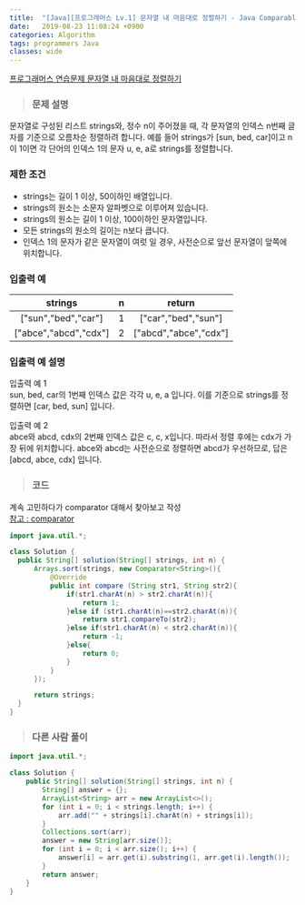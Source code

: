 ```yaml
---
title:  "[Java][프로그래머스 Lv.1] 문자열 내 마음대로 정렬하기 - Java Comparable Comparator"
date:   2019-08-23 11:08:24 +0900
categories: Algorithm
tags: programmers Java
classes: wide
---  
```


[프로그래머스 연습문제 문자열 내 마음대로 정렬하기](https://programmers.co.kr/learn/courses/30/lessons/12915)  

> ### 문제 설명   

문자열로 구성된 리스트 strings와, 정수 n이 주어졌을 때, 각 문자열의 인덱스 n번째 글자를 기준으로 오름차순 정렬하려 합니다. 예를 들어 strings가 [sun, bed, car]이고 n이 1이면 각 단어의 인덱스 1의 문자 u, e, a로 strings를 정렬합니다.  

### 제한 조건  

- strings는 길이 1 이상, 50이하인 배열입니다.  
- strings의 원소는 소문자 알파벳으로 이루어져 있습니다.  
- strings의 원소는 길이 1 이상, 100이하인 문자열입니다.  
- 모든 strings의 원소의 길이는 n보다 큽니다.  
- 인덱스 1의 문자가 같은 문자열이 여럿 일 경우, 사전순으로 앞선 문자열이 앞쪽에 위치합니다.  

### 입출력 예  

|        strings        	| n 	|         return        	|
|:---------------------:	|:-:	|:---------------------:	|
| ["sun","bed","car"]   	| 1 	| ["car","bed","sun"]   	|
| ["abce","abcd","cdx"] 	| 2 	| ["abcd","abce","cdx"] 	|  

### 입출력 예 설명  

입출력 예 1  
sun, bed, car의 1번째 인덱스 값은 각각 u, e, a 입니다. 이를 기준으로 strings를 정렬하면 [car, bed, sun] 입니다.  

입출력 예 2  
abce와 abcd, cdx의 2번째 인덱스 값은 c, c, x입니다. 따라서 정렬 후에는 cdx가 가장 뒤에 위치합니다. abce와 abcd는 사전순으로 정렬하면 abcd가 우선하므로, 답은 [abcd, abce, cdx] 입니다.  

>### 코드  

계속 고민하다가 comparator 대해서 찾아보고 작성  
[참고 : comparator](https://cwondev.tistory.com/15)

```java
import java.util.*;

class Solution {
  public String[] solution(String[] strings, int n) {
      Arrays.sort(strings, new Comparator<String>(){
          @Override
          public int compare (String str1, String str2){
              if(str1.charAt(n) > str2.charAt(n)){
                  return 1;
              }else if (str1.charAt(n)==str2.charAt(n)){
                  return str1.compareTo(str2);
              }else if(str1.charAt(n) < str2.charAt(n)){
                  return -1;
              }else{
                  return 0;
              }
          }
      });

      return strings;
  }
}
```

>### 다른 사람 풀이  

```java
import java.util.*;

class Solution {
    public String[] solution(String[] strings, int n) {
        String[] answer = {};
        ArrayList<String> arr = new ArrayList<>();
        for (int i = 0; i < strings.length; i++) {
            arr.add("" + strings[i].charAt(n) + strings[i]);
        }
        Collections.sort(arr);
        answer = new String[arr.size()];
        for (int i = 0; i < arr.size(); i++) {
            answer[i] = arr.get(i).substring(1, arr.get(i).length());
        }
        return answer;
    }
}
```
